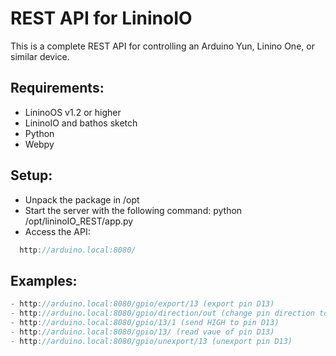 REST API for LininoIO
====
This is a complete REST API for controlling an Arduino Yun, Linino One, or similar device.

Requirements:
--
- LininoOS v1.2 or higher
- LininoIO and bathos sketch
- Python
- Webpy

Setup:
--
- Unpack the package in /opt
- Start the server with the following command:
  python /opt/lininoIO_REST/app.py
- Access the API:
```c
  http://arduino.local:8080/
```
Examples:
--
```c
- http://arduino.local:8080/gpio/export/13 (export pin D13)
- http://arduino.local:8080/gpio/direction/out (change pin direction to out)
- http://arduino.local:8080/gpio/13/1 (send HIGH to pin D13)
- http://arduino.local:8080/gpio/13/ (read vaue of pin D13)
- http://arduino.local:8080/gpio/unexport/13 (unexport pin D13)
```
